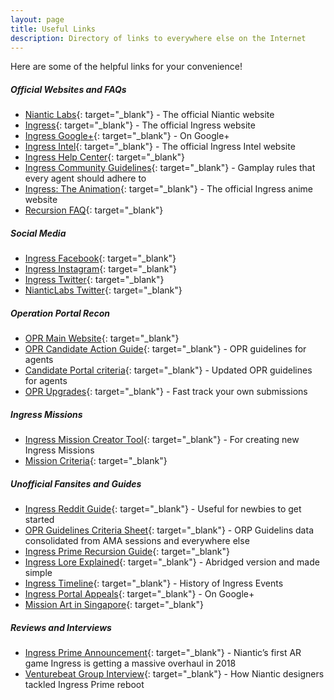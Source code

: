 ```yaml
---
layout: page
title: Useful Links
description: Directory of links to everywhere else on the Internet
---
```


Here are some of the helpful links for your convenience!

##### Official Websites and FAQs
- [Niantic Labs](https://www.nianticlabs.com){: target="_blank"} - The official Niantic website
- [Ingress](https://www.ingress.com){: target="_blank"} - The official Ingress website
- [Ingress Google+](https://plus.google.com/+Ingress){: target="_blank"} -  On Google+
- [Ingress Intel](https://www.ingress.com){: target="_blank"} - The official Ingress Intel website
- [Ingress Help Center](https://support.ingress.com/hc/en-us){: target="_blank"}
- [Ingress Community Guidelines](https://support.ingress.com/hc/en-us/articles/206606858-Ingress-Community-Guidelinesm){: target="_blank"} - Gamplay rules that every agent should adhere to
- [Ingress: The Animation](http://ingressanime.com/en/){: target="_blank"} - The official Ingress anime website
- [Recursion FAQ](https://support.ingress.com/hc/en-us/articles/360002076467-Recursion){: target="_blank"}

##### Social Media
- [Ingress Facebook](https://www.facebook.com/Ingress/){: target="_blank"}
- [Ingress Instagram](https://www.instagram.com/ingress/){: target="_blank"}
- [Ingress Twitter](https://twitter.com/ingress){: target="_blank"}
- [NianticLabs Twitter](https://twitter.com/NianticLabs){: target="_blank"}

##### Operation Portal Recon
- [OPR Main Website](https://opr.ingress.com){: target="_blank"}
- [OPR Candidate Action Guide](https://plus.google.com/+NIAOps/posts/Uw3rzL352Ut){: target="_blank"} - OPR guidelines for agents
- [Candidate Portal criteria](https://support.ingress.com/hc/en-us/articles/207343987-Candidate-Portal-criteria){: target="_blank"} - Updated OPR guidelines for agents
- [OPR Upgrades](https://opr.ingress.com/upgrades/){: target="_blank"} - Fast track your own submissions

##### Ingress Missions
- [Ingress Mission Creator Tool](https://mission-author-dot-betaspike.appspot.com/){: target="_blank"} - For creating new Ingress Missions
- [Mission Criteria](https://support.ingress.com/hc/en-us/articles/206625348-Mission-criteria){: target="_blank"}

##### Unofficial Fansites and Guides
- [Ingress Reddit Guide](https://www.reddit.com/r/Ingress/comments/9o9scg/moronic_monday_10152018_your_weekly_questions/){: target="_blank"} - Useful for newbies to get started
- [OPR Guidelines Criteria Sheet](https://docs.google.com/spreadsheets/d/1rTfW8UJQ24ynoNLm0vHmOFUF5QNqVQieCvVvhj5ItRU/){: target="_blank"} - ORP Guidelins data consolidated from AMA sessions and everywhere else
- [Ingress Prime Recursion Guide](https://metahub.info/ingress-prime/3390/ingress-prime-recursion-guide/){: target="_blank"}
- [Ingress Lore Explained](https://imgur.com/a/E4sG7#hShRQUh/){: target="_blank"} - Abridged version and made simple
- [Ingress Timeline](https://fevgames.net/ingress/ingress-timeline/){: target="_blank"} - History of Ingress Events
- [Ingress Portal Appeals](https://plus.google.com/communities/102464635958231746563){: target="_blank"} - On Google+
- [Mission Art in Singapore](https://ingressmosaik.com/sg/other){: target="_blank"}

##### Reviews and Interviews
- [Ingress Prime Announcement](https://www.theverge.com/2017/12/2/16725884/ingress-prime-update-niantic-pokemon-go){: target="_blank"} - Niantic’s first AR game Ingress is getting a massive overhaul in 2018
- [Venturebeat Group Interview](https://venturebeat.com/2018/11/11/how-niantic-designers-tackled-ingress-prime-reboot/view-all/){: target="_blank"} - How Niantic designers tackled Ingress Prime reboot
